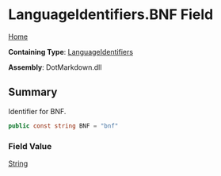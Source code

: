 # LanguageIdentifiers\.BNF Field

[Home](../../../README.md)

**Containing Type**: [LanguageIdentifiers](../README.md)

**Assembly**: DotMarkdown\.dll

## Summary

Identifier for BNF\.

```csharp
public const string BNF = "bnf"
```

### Field Value

[String](https://docs.microsoft.com/en-us/dotnet/api/system.string)

